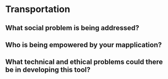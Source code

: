 # Transportation

## What social problem is being addressed?

## Who is being empowered by your mapplication?

## What technical and ethical problems could there be in developing this tool?